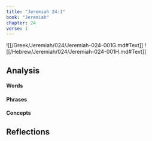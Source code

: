 ```yaml
---
title: "Jeremiah 24:1"
book: "Jeremiah"
chapter: 24
verse: 1
---
```

![[/Greek/Jeremiah/024/Jeremiah-024-001G.md#Text]]
![[/Hebrew/Jeremiah/024/Jeremiah-024-001H.md#Text]]

## Analysis

#### Words

#### Phrases

#### Concepts

## Reflections
